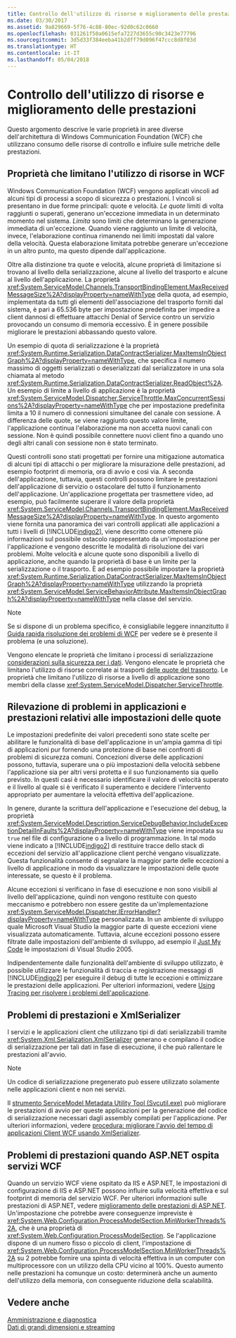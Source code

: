 ```yaml
---
title: Controllo dell'utilizzo di risorse e miglioramento delle prestazioni
ms.date: 03/30/2017
ms.assetid: 9a829669-5f76-4c88-80ec-92d0c62c0660
ms.openlocfilehash: 031261f50a0615efa7227d3655c90c3423e77796
ms.sourcegitcommit: 3d5d33f384eeba41b2dff79d096f47ccc8d8f03d
ms.translationtype: HT
ms.contentlocale: it-IT
ms.lasthandoff: 05/04/2018
---
```

# <a name="controlling-resource-consumption-and-improving-performance"></a>Controllo dell'utilizzo di risorse e miglioramento delle prestazioni
Questo argomento descrive le varie proprietà in aree diverse dell'architettura di Windows Communication Foundation (WCF) che utilizzano consumo delle risorse di controllo e influire sulle metriche delle prestazioni.  
  
## <a name="properties-that-constrain-resource-consumption-in-wcf"></a>Proprietà che limitano l'utilizzo di risorse in WCF  
 Windows Communication Foundation (WCF) vengono applicati vincoli ad alcuni tipi di processi a scopo di sicurezza o prestazioni. I vincoli si presentano in due forme principali: quote e velocità. *Le quote* limiti di volta raggiunti o superati, generano un'eccezione immediata in un determinato momento nel sistema. *Limita* sono limiti che determinano la generazione immediata di un'eccezione. Quando viene raggiunto un limite di velocità, invece, l'elaborazione continua rimanendo nei limiti impostati dal valore della velocità. Questa elaborazione limitata potrebbe generare un'eccezione in un altro punto, ma questo dipende dall'applicazione.  
  
 Oltre alla distinzione tra quote e velocità, alcune proprietà di limitazione si trovano al livello della serializzazione, alcune al livello del trasporto e alcune al livello dell'applicazione. La proprietà <xref:System.ServiceModel.Channels.TransportBindingElement.MaxReceivedMessageSize%2A?displayProperty=nameWithType> della quota, ad esempio, implementata da tutti gli elementi dell'associazione del trasporto forniti dal sistema, è pari a 65.536 byte per impostazione predefinita per impedire a client dannosi di effettuare attacchi Denial of Service contro un servizio provocando un consumo di memoria eccessivo. È in genere possibile migliorare le prestazioni abbassando questo valore.  
  
 Un esempio di quota di serializzazione è la proprietà <xref:System.Runtime.Serialization.DataContractSerializer.MaxItemsInObjectGraph%2A?displayProperty=nameWithType>, che specifica il numero massimo di oggetti serializzati o deserializzati dal serializzatore in una sola chiamata al metodo <xref:System.Runtime.Serialization.DataContractSerializer.ReadObject%2A>. Un esempio di limite a livello di applicazione è la proprietà <xref:System.ServiceModel.Dispatcher.ServiceThrottle.MaxConcurrentSessions%2A?displayProperty=nameWithType> che per impostazione predefinita limita a 10 il numero di connessioni simultanee del canale con sessione. A differenza delle quote, se viene raggiunto questo valore limite, l'applicazione continua l'elaborazione ma non accetta nuovi canali con sessione. Non è quindi possibile connettere nuovi client fino a quando uno degli altri canali con sessione non è stato terminato.  
  
 Questi controlli sono stati progettati per fornire una mitigazione automatica di alcuni tipi di attacchi o per migliorare la misurazione delle prestazioni, ad esempio footprint di memoria, ora di avvio e così via. A seconda dell'applicazione, tuttavia, questi controlli possono limitare le prestazioni dell'applicazione di servizio o ostacolare del tutto il funzionamento dell'applicazione. Un'applicazione progettata per trasmettere video, ad esempio, può facilmente superare il valore della proprietà <xref:System.ServiceModel.Channels.TransportBindingElement.MaxReceivedMessageSize%2A?displayProperty=nameWithType>. In questo argomento viene fornita una panoramica dei vari controlli applicati alle applicazioni a tutti i livelli di [!INCLUDE[indigo2](../../../includes/indigo2-md.md)], viene descritto come ottenere più informazioni sul possibile ostacolo rappresentato da un'impostazione per l'applicazione e vengono descritte le modalità di risoluzione dei vari problemi. Molte velocità e alcune quote sono disponibili a livello di applicazione, anche quando la proprietà di base è un limite per la serializzazione o il trasporto. È ad esempio possibile impostare la proprietà <xref:System.Runtime.Serialization.DataContractSerializer.MaxItemsInObjectGraph%2A?displayProperty=nameWithType> utilizzando la proprietà <xref:System.ServiceModel.ServiceBehaviorAttribute.MaxItemsInObjectGraph%2A?displayProperty=nameWithType> nella classe del servizio.  
  
> [!NOTE]
>  Se si dispone di un problema specifico, è consigliabile leggere innanzitutto il [Guida rapida risoluzione dei problemi di WCF](../../../docs/framework/wcf/wcf-troubleshooting-quickstart.md) per vedere se è presente il problema (e una soluzione).  
  
 Vengono elencate le proprietà che limitano i processi di serializzazione [considerazioni sulla sicurezza per i dati](../../../docs/framework/wcf/feature-details/security-considerations-for-data.md). Vengono elencate le proprietà che limitano l'utilizzo di risorse correlate ai trasporti [delle quote del trasporto](../../../docs/framework/wcf/feature-details/transport-quotas.md). Le proprietà che limitano l'utilizzo di risorse a livello di applicazione sono membri della classe <xref:System.ServiceModel.Dispatcher.ServiceThrottle>.  
  
## <a name="detecting-application-and-performance-issues-related-to-quota-settings"></a>Rilevazione di problemi in applicazioni e prestazioni relativi alle impostazioni delle quote  
 Le impostazioni predefinite dei valori precedenti sono state scelte per abilitare le funzionalità di base dell'applicazione in un'ampia gamma di tipi di applicazioni pur fornendo una protezione di base nei confronti di problemi di sicurezza comuni. Concezioni diverse delle applicazioni possono, tuttavia, superare una o più impostazioni della velocità sebbene l'applicazione sia per altri versi protetta e il suo funzionamento sia quello previsto. In questi casi è necessario identificare il valore di velocità superato e il livello al quale si è verificato il superamento e decidere l'intervento appropriato per aumentare la velocità effettiva dell'applicazione.  
  
 In genere, durante la scrittura dell'applicazione e l'esecuzione del debug, la proprietà <xref:System.ServiceModel.Description.ServiceDebugBehavior.IncludeExceptionDetailInFaults%2A?displayProperty=nameWithType> viene impostata su `true` nel file di configurazione o a livello di programmazione. In tal modo viene indicato a [!INCLUDE[indigo2](../../../includes/indigo2-md.md)] di restituire tracce dello stack di eccezioni del servizio all'applicazione client perché vengano visualizzate. Questa funzionalità consente di segnalare la maggior parte delle eccezioni a livello di applicazione in modo da visualizzare le impostazioni delle quote interessate, se questo è il problema.  
  
 Alcune eccezioni si verificano in fase di esecuzione e non sono visibili al livello dell'applicazione, quindi non vengono restituite con questo meccanismo e potrebbero non essere gestite da un'implementazione <xref:System.ServiceModel.Dispatcher.IErrorHandler?displayProperty=nameWithType> personalizzata. In un ambiente di sviluppo quale Microsoft Visual Studio la maggior parte di queste eccezioni viene visualizzata automaticamente. Tuttavia, alcune eccezioni possono essere filtrate dalle impostazioni dell'ambiente di sviluppo, ad esempio il [Just My Code](http://go.microsoft.com/fwlink/?LinkId=82174) le impostazioni di Visual Studio 2005.  
  
 Indipendentemente dalle funzionalità dell'ambiente di sviluppo utilizzato, è possibile utilizzare le funzionalità di traccia e registrazione messaggi di [!INCLUDE[indigo2](../../../includes/indigo2-md.md)] per eseguire il debug di tutte le eccezioni e ottimizzare le prestazioni delle applicazioni. Per ulteriori informazioni, vedere [Using Tracing per risolvere i problemi dell'applicazione](../../../docs/framework/wcf/diagnostics/tracing/using-tracing-to-troubleshoot-your-application.md).  
  
## <a name="performance-issues-and-xmlserializer"></a>Problemi di prestazioni e XmlSerializer  
 I servizi e le applicazioni client che utilizzano tipi di dati serializzabili tramite <xref:System.Xml.Serialization.XmlSerializer> generano e compilano il codice di serializzazione per tali dati in fase di esecuzione, il che può rallentare le prestazioni all'avvio.  
  
> [!NOTE]
>  Un codice di serializzazione pregenerato può essere utilizzato solamente nelle applicazioni client e non nei servizi.  
  
 Il [strumento ServiceModel Metadata Utility Tool (Svcutil.exe)](../../../docs/framework/wcf/servicemodel-metadata-utility-tool-svcutil-exe.md) può migliorare le prestazioni di avvio per queste applicazioni per la generazione del codice di serializzazione necessari dagli assembly compilati per l'applicazione. Per ulteriori informazioni, vedere [procedura: migliorare l'avvio del tempo di applicazioni Client WCF usando XmlSerializer](../../../docs/framework/wcf/feature-details/startup-time-of-wcf-client-applications-using-the-xmlserializer.md).  
  
## <a name="performance-issues-when-hosting-wcf-services-under-aspnet"></a>Problemi di prestazioni quando ASP.NET ospita servizi WCF  
 Quando un servizio WCF viene ospitato da IIS e ASP.NET, le impostazioni di configurazione di IIS e ASP.NET possono influire sulla velocità effettiva e sul footprint di memoria del servizio WCF.  Per ulteriori informazioni sulle prestazioni di ASP.NET, vedere [miglioramento delle prestazioni di ASP.NET](http://go.microsoft.com/fwlink/?LinkId=186462).  Un'impostazione che potrebbe avere conseguenze impreviste è <xref:System.Web.Configuration.ProcessModelSection.MinWorkerThreads%2A>, che è una proprietà di <xref:System.Web.Configuration.ProcessModelSection>. Se l'applicazione dispone di un numero fisso o piccolo di client, l'impostazione di <xref:System.Web.Configuration.ProcessModelSection.MinWorkerThreads%2A> su 2 potrebbe fornire una spinta di velocità effettiva in un computer con multiprocessore con un utilizzo della CPU vicino al 100%. Questo aumento nelle prestazioni ha comunque un costo: determinerà anche un aumento dell'utilizzo della memoria, con conseguente riduzione della scalabilità.  
  
## <a name="see-also"></a>Vedere anche  
 [Amministrazione e diagnostica](../../../docs/framework/wcf/diagnostics/index.md)  
 [Dati di grandi dimensioni e streaming](../../../docs/framework/wcf/feature-details/large-data-and-streaming.md)
